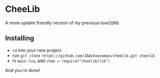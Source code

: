 # CheeLib
A more update friendly version of my previous love2dlib

## Installing

- `cd` into your new project.
- run `git clone https://github.com/IAmCheeseman/cheelib.git cheelib`
- in `main.lua`, add `chee = require("cheelib/lib")`

And you're done!
